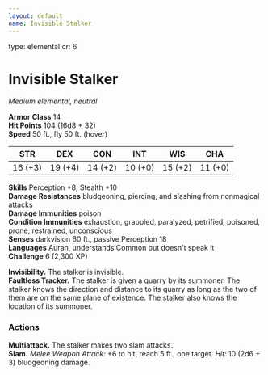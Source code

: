 ```yaml
---
layout: default
name: Invisible Stalker
---
```

type: elemental
cr: 6

# Invisible Stalker 
_Medium elemental, neutral_

**Armor Class** 14    
**Hit Points** 104 (16d8 + 32)    
**Speed** 50 ft., fly 50 ft. (hover) 

| STR     | DEX     | CON     | INT     | WIS     | CHA     |
|---------|---------|---------|---------|---------|---------|
| 16 (+3) | 19 (+4) | 14 (+2) | 10 (+0) | 15 (+2) | 11 (+0) |

**Skills** Perception +8, Stealth +10    
**Damage Resistances** bludgeoning, piercing, and slashing from nonmagical attacks    
**Damage Immunities** poison    
**Condition Immunities** exhaustion, grappled, paralyzed, petrified, poisoned, prone, restrained, unconscious    
**Senses** darkvision 60 ft., passive Perception 18    
**Languages** Auran, understands Common but doesn't speak it    
**Challenge** 6 (2,300 XP) 

**Invisibility.** The stalker is invisible.    
**Faultless Tracker.** The stalker is given a quarry by its summoner. The stalker knows the direction and distance to its quarry as long as the two of them are on the same plane of existence. The stalker also knows the location of its summoner. 

### Actions 
**Multiattack.** The stalker makes two slam attacks.    
**Slam.** _Melee Weapon Attack:_ +6 to hit, reach 5 ft., one target. _Hit:_ 10 (2d6 + 3) bludgeoning damage.